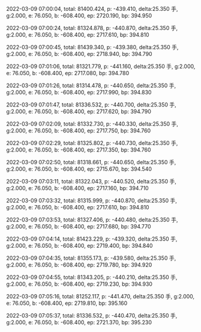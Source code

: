 2022-03-09 07:00:04, total: 81400.424, p: -439.410, delta:25.350 手, g:2.000, e: 76.050, b: -608.400, ep: 2720.190, bp: 394.950

2022-03-09 07:00:24, total: 81324.878, p: -440.870, delta:25.350 手, g:2.000, e: 76.050, b: -608.400, ep: 2717.610, bp: 394.810

2022-03-09 07:00:45, total: 81439.340, p: -439.380, delta:25.350 手, g:2.000, e: 76.050, b: -608.400, ep: 2718.940, bp: 394.790

2022-03-09 07:01:06, total: 81321.779, p: -441.160, delta:25.350 手, g:2.000, e: 76.050, b: -608.400, ep: 2717.080, bp: 394.780

2022-03-09 07:01:26, total: 81314.478, p: -440.650, delta:25.350 手, g:2.000, e: 76.050, b: -608.400, ep: 2717.990, bp: 394.830

2022-03-09 07:01:47, total: 81336.532, p: -440.700, delta:25.350 手, g:2.000, e: 76.050, b: -608.400, ep: 2717.620, bp: 394.790

2022-03-09 07:02:09, total: 81332.730, p: -440.330, delta:25.350 手, g:2.000, e: 76.050, b: -608.400, ep: 2717.750, bp: 394.760

2022-03-09 07:02:29, total: 81325.802, p: -440.730, delta:25.350 手, g:2.000, e: 76.050, b: -608.400, ep: 2717.350, bp: 394.760

2022-03-09 07:02:50, total: 81318.661, p: -440.650, delta:25.350 手, g:2.000, e: 76.050, b: -608.400, ep: 2715.670, bp: 394.540

2022-03-09 07:03:11, total: 81322.043, p: -440.520, delta:25.350 手, g:2.000, e: 76.050, b: -608.400, ep: 2717.160, bp: 394.710

2022-03-09 07:03:32, total: 81315.999, p: -440.870, delta:25.350 手, g:2.000, e: 76.050, b: -608.400, ep: 2717.610, bp: 394.810

2022-03-09 07:03:53, total: 81327.406, p: -440.480, delta:25.350 手, g:2.000, e: 76.050, b: -608.400, ep: 2717.680, bp: 394.770

2022-03-09 07:04:14, total: 81423.229, p: -439.320, delta:25.350 手, g:2.000, e: 76.050, b: -608.400, ep: 2719.400, bp: 394.840

2022-03-09 07:04:35, total: 81355.173, p: -439.580, delta:25.350 手, g:2.000, e: 76.050, b: -608.400, ep: 2719.780, bp: 394.920

2022-03-09 07:04:55, total: 81343.205, p: -440.210, delta:25.350 手, g:2.000, e: 76.050, b: -608.400, ep: 2719.230, bp: 394.930

2022-03-09 07:05:16, total: 81252.117, p: -441.470, delta:25.350 手, g:2.000, e: 76.050, b: -608.400, ep: 2719.810, bp: 395.160

2022-03-09 07:05:37, total: 81336.532, p: -440.470, delta:25.350 手, g:2.000, e: 76.050, b: -608.400, ep: 2721.370, bp: 395.230